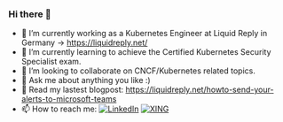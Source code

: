 ### Hi there 👋


- 🔭 I’m currently working as a Kubernetes Engineer at Liquid Reply in Germany -> <a href="https://liquidreply.net/">https://liquidreply.net/</a>
- 🌱 I’m currently learning to achieve the Certified Kubernetes Security Specialist exam.
- 👯 I’m looking to collaborate on CNCF/Kubernetes related topics.
- 💬 Ask me about anything you like :) 
- 💬 Read my lastest blogpost: https://liquidreply.net/howto-send-your-alerts-to-microsoft-teams
- 📫 How to reach me: <a href="https://www.linkedin.com/in/florian-stoeber"><img src="https://img.shields.io/badge/LinkedIn--_.svg?style=social&logo=linkedin" alt="LinkedIn"></a> <a href="https://www.xing.com/profile/Florian_Stoeber4"><img src="https://www.xing.com/img/buttons/1_de_btn.gif" alt="XING"></a>
